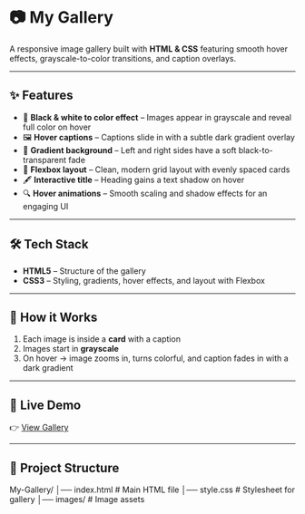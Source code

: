 # 📷 My Gallery

A responsive image gallery built with **HTML & CSS** featuring smooth hover effects, grayscale-to-color transitions, and caption overlays.

---

## ✨ Features
- 🎨 **Black & white to color effect** – Images appear in grayscale and reveal full color on hover  
- 🖼️ **Hover captions** – Captions slide in with a subtle dark gradient overlay  
- 🌌 **Gradient background** – Left and right sides have a soft black-to-transparent fade  
- 📱 **Flexbox layout** – Clean, modern grid layout with evenly spaced cards  
- 🖋️ **Interactive title** – Heading gains a text shadow on hover  
- 🔍 **Hover animations** – Smooth scaling and shadow effects for an engaging UI  

---

## 🛠️ Tech Stack
- **HTML5** – Structure of the gallery  
- **CSS3** – Styling, gradients, hover effects, and layout with Flexbox  

---

## 📌 How it Works
1. Each image is inside a **card** with a caption  
2. Images start in **grayscale**  
3. On hover → image zooms in, turns colorful, and caption fades in with a dark gradient  

---



## 🚀 Live Demo  
👉 [View Gallery](https://rohitpandey227.github.io/My-Gallery/) 



---

## 📂 Project Structure
My-Gallery/
│── index.html # Main HTML file
│── style.css # Stylesheet for gallery
│── images/ # Image assets
